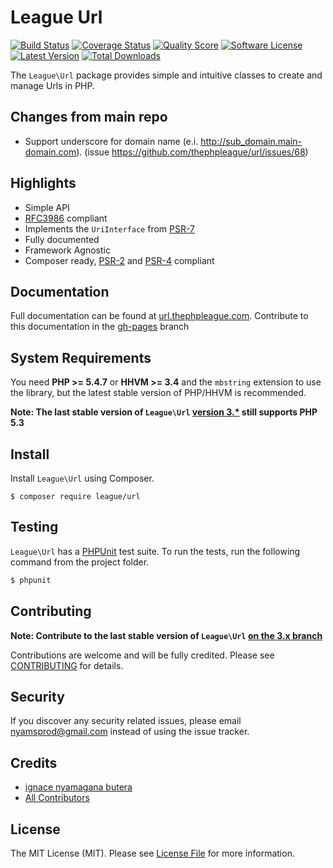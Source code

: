 League Url
=======

[![Build Status](https://img.shields.io/travis/thephpleague/url/master.svg?style=flat-square)](https://travis-ci.org/thephpleague/url)
[![Coverage Status](https://img.shields.io/scrutinizer/coverage/g/thephpleague/url.svg?style=flat-square)](https://scrutinizer-ci.com/g/thephpleague/url/code-structure)
[![Quality Score](https://img.shields.io/scrutinizer/g/thephpleague/url.svg?style=flat-square)](https://scrutinizer-ci.com/g/thephpleague/url)
[![Software License](https://img.shields.io/badge/license-MIT-brightgreen.svg?style=flat-square)](LICENSE.md)
[![Latest Version](https://img.shields.io/github/release/thephpleague/url.svg?style=flat-square)](https://github.com/thephpleague/url/releases)
[![Total Downloads](https://img.shields.io/packagist/dt/league/url.svg?style=flat-square)](https://packagist.org/packages/league/url)

The `League\Url` package provides simple and intuitive classes to create and manage Urls in PHP.

Changes from main repo
------
- Support underscore for domain name (e.i. http://sub_domain.main-domain.com). (issue https://github.com/thephpleague/url/issues/68)

Highlights
------

- Simple API
- [RFC3986](http://tools.ietf.org/html/rfc3986) compliant
- Implements the `UriInterface` from [PSR-7][]
- Fully documented
- Framework Agnostic
- Composer ready, [PSR-2][] and [PSR-4][] compliant

Documentation
------

Full documentation can be found at [url.thephpleague.com](http://url.thephpleague.com). Contribute to this documentation in the [gh-pages](https://github.com/thephpleague/url/tree/gh-pages) branch

System Requirements
-------

You need **PHP >= 5.4.7** or **HHVM >= 3.4** and the `mbstring` extension to use the library, but the latest stable version of PHP/HHVM is recommended.

**Note: The last stable version of `League\Url` [version 3.*](https://github.com/thephpleague/url/tree/3.x) still supports PHP 5.3**

Install
-------

Install `League\Url` using Composer.

```
$ composer require league/url
```

Testing
-------

`League\Url` has a [PHPUnit](https://phpunit.de) test suite. To run the tests, run the following command from the project folder.

``` bash
$ phpunit
```

Contributing
-------

**Note: Contribute to the last stable version of `League\Url` [on the 3.x branch](https://github.com/thephpleague/url/tree/3.x)**

Contributions are welcome and will be fully credited. Please see [CONTRIBUTING](CONTRIBUTING.md) for details.

Security
-------

If you discover any security related issues, please email nyamsprod@gmail.com instead of using the issue tracker.

Credits
-------

- [ignace nyamagana butera](https://github.com/nyamsprod)
- [All Contributors](https://github.com/thephpleague/url/contributors)

License
-------

The MIT License (MIT). Please see [License File](LICENSE) for more information.

[PSR-2]: http://www.php-fig.org/psr/psr-2/
[PSR-4]: http://www.php-fig.org/psr/psr-4/
[PSR-7]: http://www.php-fig.org/psr/psr-7/

